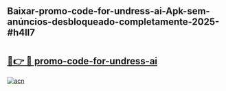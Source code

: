 ## Baixar-promo-code-for-undress-ai-Apk-sem-anúncios-desbloqueado-completamente-2025-#h4ll7

# <h2><a href="https://ainizakaria.my?title=promo-code-for-undress-ai&ref=20M">🔗👉 🔴 promo-code-for-undress-ai</a></h2>

[![acn](https://github.com/user-attachments/assets/0f9c940e-d8b0-45ae-aac7-cd30a18b3e1c)](https://ainizakaria.my?title=promo-code-for-undress-ai&ref=20M)

